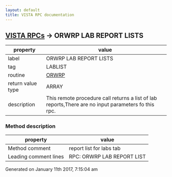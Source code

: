 ```yaml
---
layout: default
title: VISTA RPC documentation
---
```




## [VISTA RPCs](TableOfContent.md) &#8594; ORWRP LAB REPORT LISTS 

 property | value 
--- | --- 
 label | ORWRP LAB REPORT LISTS
 tag | LABLIST
 routine | [ORWRP](http://code.osehra.org/dox/Routine_ORWRP_source.html)
 return value type | ARRAY
 description | This remote procedure call returns a list of lab reports,There are no input parameters fo this rpc.


### Method description

 property | value 
--- | --- 
 Method comment | report list for labs tab
 Leading comment lines | RPC: ORWRP LAB REPORT LIST




 Generated on January 11th 2017, 7:15:04 am